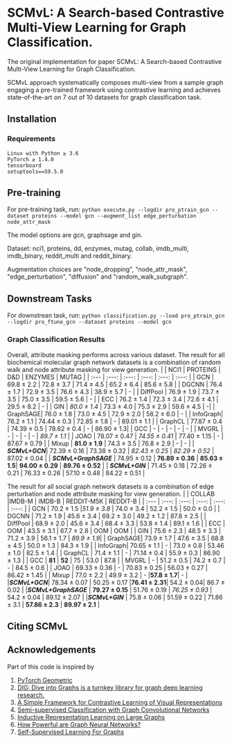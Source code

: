 # SCMvL: A Search-based Contrastive Multi-View Learning for Graph Classification.
The original implementation for paper SCMvL: A Search-based Contrastive Multi-View Learning for Graph Classification.

SCMvL approach systematically composes multi-view from a sample graph engaging a pre-trained framework using contrastive learning and achieves state-of-the-art on 7 out of 10 datasets for graph classification task.

## Installation
### Requirements

```
Linux with Python ≥ 3.6
PyTorch ≥ 1.4.0
tensorboard
setuptools==59.5.0
```

## Pre-training
For pre-training task, run:
`python execute.py --logdir pro_ptrain_gcn --dataset proteins --model gcn --augment_list edge_perturbation  node_attr_mask`

The model options are gcn, graphsage and gin.

Dataset: nci1, proteins, dd, enzymes, mutag, collab, imdb_multi, imdb_binary, reddit_multi and reddit_binary.

Augmentation choices are "node_dropping", "node_attr_mask", "edge_perturbation", "diffusion" and  "random_walk_subgraph".

## Downstream Tasks
For downstrean task, run:
`python classification.py --load pro_ptrain_gcn --logdir pro_ftune_gcn --dataset proteins --model gcn`

### Graph Classification Results
Overall, attribute masking performs across various dataset. The result for all biochemical molecular graph network datasets is a combination of random walk and node attribute masking for view generation.
|          | NCI1       | PROTEINS   | D&D        | ENZYMES    | MUTAG      |
| :---     | :---:      | :---:      | :---:      |   :---:    |     :---:  |
| GCN      | 69.8 ± 2.2 | 72.8 ± 3.7 | 71.4 ± 4.5 | 65.2 ± 6.4 | 85.6 ± 5.8 | 
| DGCNN    | 76.4 ± 1.7 | 72.9 ± 3.5 | 76.6 ± 4.3 | 38.9 ± 5.7 | -          | 
| DiffPool | 76.9 ± 1.9 | 73.7 ± 3.5 | 75.0 ± 3.5 | 59.5 ± 5.6 | -          |
| ECC      | 76.2 ± 1.4 | 72.3 ± 3.4 | 72.6 ± 4.1 | 29.5 ± 8.2 | -          |
| GIN      | *80.0 ± 1.4* | 73.3 ± 4.0 | 75.3 ± 2.9 | 59.6 ± 4.5 | -|
| GraphSAGE| 76.0 ± 1.8 | 73.0 ± 4.5 | 72.9 ± 2.0 | 58.2 ± 6.0 | - |
| InfoGraph| 76.2 ± 1.1 | 74.44 ± 0.3 | 72.85 ± 1.8 | - | 89.01 ± 1.1 |
| GraphCL  | 77.87 ± 0.4 | 74.39 ± 0.5 | 78.62 ± 0.4 | - | 86.90 ± 1.3|
| GCC      | -           | -           | -           | - | -          |
| MVGRL    | -           | -           | -           | -  | *89.7 ± 1.1* |
| JOAO     | 78.07 ± 0.47 | *74.55 ± 0.41* | 77.40 ± 1.15 | - | 87.67 ± 0.79 |
| Mixup    | **81.0 ± 1.9** | 74.3 ± 3.5 | 76.8 ± 2.9 | - | - |
| ***SCMvL+GCN***| 72.39 ± 0.16 | 73.38 ± 0.32 | *82.43 ± 0.25* | *82.29 ± 0.52* | 87.02 ± 0.04 |
| ***SCMvL+GraphSAGE*** | 74.95 ± 0.12 | **76.89 ± 0.36** | **85.63 ± 1.5**| **94.00 ± 0.29** | **89.76 ± 0.52** |
| ***SCMvL+GIN*** | 71.45 ± 0.18 | 72.26 ± 0.21 | 76.33 ± 0.26 | 57.10 ± 0.48 | 84.22 ± 0.51 |

The result for all social graph network datasets is a combination of edge perturbation and node attribute masking for view generation.
|          | COLLAB     |IMDB-M       | IMDB-B      | REDDIT-M5K  | REDDIT-B   |
| :---     | :---:      | :---:       | :---:       |   :---:     |     :---:  |
| GCN      | 70.2 ± 1.5 |*51.9 ± 3.8* | 74.0 ± 3.4  | 52.2 ± 1.5  | 50.0 ± 0.0 |
| DGCNN    | 71.2 ± 1.9 | 45.6 ± 3.4  | 69.2 ± 3.0  | 49.2 ± 1.2  | 87.8 ± 2.5 |
| DiffPool | 68.9 ± 2.0 | 45.6 ± 3.4  | 68.4 ± 3.3  | 53.8 ± 1.4  | 89.1 ± 1.6 |
| ECC      | OOM        | 43.5 ± 3.1  | 67.7 ± 2.8  | OOM         | OOM        |
| GIN      | 75.6 ± 2.3 | 48.5 ± 3.3  | 71.2 ± 3.9  | 56.1 ± 1.7  | *89.9 ± 1.9*|
| GraphSAGE| 73.9 ± 1.7 | 47.6 ± 3.5  | 68.8 ± 4.5  | 50.0 ± 1.3  | 84.3 ± 1.9  |
| InfoGraph| 70.65 ± 1.1 | -          | 73.0 ± 0.8  | 53.46 ± 1.0 | 82.5 ± 1.4 |
| GraphCL  | 71.4 ± 1.1 | -           | 71.14 ± 0.4 | 55.9 ± 0.3  | 86.90 ± 1.3 |
| GCC      | **81**     | **52**      | 75          | 53.0        | 87.8       |
| MVGRL    | -          | 51.2 ± 0.5  | 74.2 ± 0.7  | -           | 84.5 ± 0.6 |
| JOAO     | 69.33 ± 0.36 | -         | 70.83 ± 0.25 | 56.03 ± 0.27 | 86.42 ± 1.45 |
| Mixup    | 77.0 ± 2.2 | 49.9 ± 3.2  | -            |**57.8 ± 1.7**| -      |
|***SCMvL+GCN***| 78.34 ± 0.07 | 50.25 ± 0.17 |**76.41 ± 2.31**| 54.2 ± 0.04| 86.7 ± 0.02 |
|***SCMvL+GraphSAGE*** | **79.27 ± 0.15** | 51.76 ± 0.19 | *76.25 ± 0.93* | 54.2 ± 0.04 | 89.12 ± 2.07 |
|***SCMvL+GIN*** | 75.8 ± 0.06 | 51.59 ± 0.22 | 71.86 ± 3.1 | **57.86 ± 2.3** | **89.97 ± 2.1** |



## Citing SCMvL

## Acknowledgements
Part of this code is inspired by 
1. [PyTorch Geometric](pytorch-geometric.readthedocs.io/en/latest/notes/batching.html)
2. [DIG: Dive into Graphs is a turnkey library for graph deep learning research.](https://github.com/divelab/DIG)
3. [A Simple Framework for Contrastive Learning of Visual Representations](https://arxiv.org/abs/2002.05709)
4. [Semi-supervised Classification with Graph Convolutional Networks](https://arxiv.org/abs/1609.02907)
5. [Inductive Representation Learning on Large Graphs](https://arxiv.org/abs/1706.02216)
6. [How Powerful are Graph Neural Networks?](https://arxiv.org/abs/1810.00826)
7. [Self-Supervised Learning For Graphs](https://medium.com/stanford-cs224w/self-supervised-learning-for-graphs-963e03b9f809)
